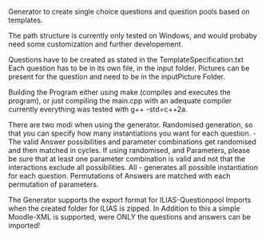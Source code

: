 Generator to create single choice questions and question pools based on templates.

The path structure is currently only tested on Windows, and would probaby need some customization and further developement.

Questions have to be created as stated in the TemplateSpecification.txt
Each question has to be in its own file, in the input folder.
Pictures can be present for the question and need to be in the inputPicture Folder.

Building the Program either using make (compiles and executes the program),
or just compiling the main.cpp with an adequate compiler currently everything was tested with g++ -std=c++2a.

There are two modi when using the generator.
Randomised generation, so that you can specify how many instantiations you want for each question. -
	The valid Answer possibilities and parameter combinations get randomised and then matched in cycles.
	If using randomised, and Parameters, please be sure that at least one parameter combination is valid and not that the interactions exclude all possibilities.
All - generates all possible instantiation for each question.
	Permutations of Answers are matched with each permutation of parameters.


The Generator supports the export format for ILIAS-Questionpool Imports when the created folder for ILIAS is zipped.
In Addition to this a simple Moodle-XML is supported, were ONLY the questions and answers can be imported!
